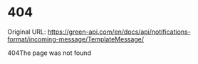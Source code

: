 # 404

Original URL: https://green-api.com/en/docs/api/notifications-format/incoming-message/TemplateMessage/

404The page was not found